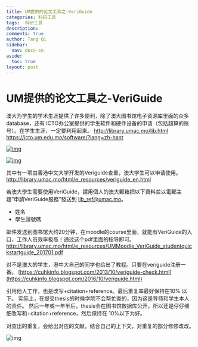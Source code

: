 ```yaml
---
title: UM提供的论文工具之-VeriGuide
categories: 科研工具
tags:  科研工具
description: 
comments: true
author: Tang Qi
sidebar:
  nav: docs-cn
aside:
  toc: true
layout: post
---
```


# UM提供的论文工具之-VeriGuide

澳大为学生的学术生涯提供了许多便利，除了澳大图书馆电子资源库里面的众多database，还有 ICTO办公室提供的学生软件和硬件设备的申请（包括超算的账号）。在学生生涯，一定要利用起来。
http://library.umac.mo/lib.html
https://icto.um.edu.mo/software/?lang=zh-hant

[![img](C:\Users\db129\Desktop\iqgnat.github.io\assets\images\2019-06-25-UM-VeriGuide\image-8.png)](https://i0.wp.com/tangqinotes.me/wp-content/uploads/2019/06/image-8.png)

[![img](C:\Users\db129\Desktop\iqgnat.github.io\assets\images\2019-06-25-UM-VeriGuide\image-9.png)](https://i0.wp.com/tangqinotes.me/wp-content/uploads/2019/06/image-9.png)

其中有一项由香港中文大学开发的Veriguide查重，澳大学生可以申请使用。
http://library.umac.mo/html/e_resources/veriguide_en.html

若澳大學生需要使用VeriGuide，請用個人的澳大郵箱把以下資料並以電郵主題”申請VeriGuide服務”發送到 lib_ref@umac.mo。

- 姓名
- 學生證號碼

邮件发送到图书馆大约20分钟，在moodle的course里面，就能有VeriGuide的入口，工作人员效率极高！通过这个pdf里面的指导即可。 http://library.umac.mo/html/e_resources/UMMoodle_VeriGuide_studentquickstartguide_201701.pdf

对不是澳大的学生，港中大自己的同学也给出了教程。只要在veriguide注册一番。 [https://cuhkinfo.blogspot.com/2013/10/veriguide-check.html](https://cuhkinfo.blogspot.com/2016/10/veriguide.html)

引用他人工作，也是改写+citation+reference。最后重复率最好保持在10% 以下。 实际上，在提交thesis的时候学院不会帮忙查的，因为这是导师和学生本人的责任。 然后一年或一年半后，thesis会在图书馆数据库公开，所以还是仔仔细细改写和+citation+reference，然后保持在 10%以下为好。



对查出的重复，会给出对应的文献，结合自己的上下文，对重复的部分修修改改。

![img](C:\Users\db129\Desktop\iqgnat.github.io\assets\images\2019-06-25-UM-VeriGuide\image-10.png)